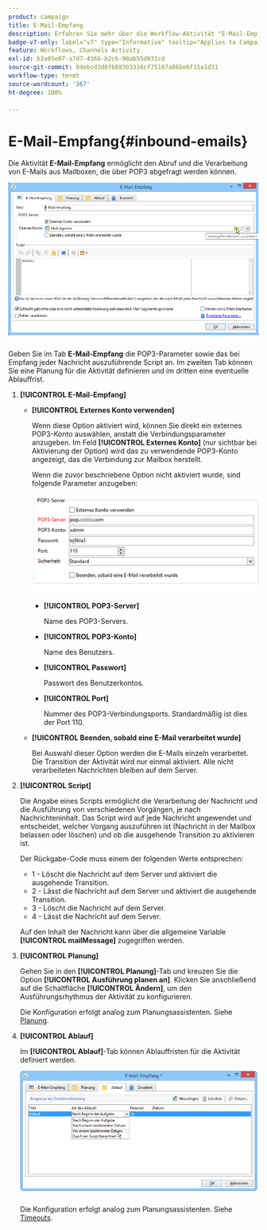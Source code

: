 ```yaml
---
product: campaign
title: E-Mail-Empfang
description: Erfahren Sie mehr über die Workflow-Aktivität "E-Mail-Empfang".
badge-v7-only: label="v7" type="Informative" tooltip="Applies to Campaign Classic v7 only"
feature: Workflows, Channels Activity
exl-id: b2a05e07-a7d7-436b-b2c6-90ab55d031cd
source-git-commit: 8debcd3d8fb883b3316cf75187a86bebf15a1d31
workflow-type: tm+mt
source-wordcount: '367'
ht-degree: 100%

---
```


# E-Mail-Empfang{#inbound-emails}



Die Aktivität **E-Mail-Empfang** ermöglicht den Abruf und die Verarbeitung von E-Mails aus Mailboxen, die über POP3 abgefragt werden können.

![](assets/email_rec_edit_1.png)

Geben Sie im Tab **E-Mail-Empfang** die POP3-Parameter sowie das bei Empfang jeder Nachricht auszuführende Script an. Im zweiten Tab können Sie eine Planung für die Aktivität definieren und im dritten eine eventuelle Ablauffrist.

1. **[!UICONTROL E-Mail-Empfang]**

   * **[!UICONTROL Externes Konto verwenden]**

      Wenn diese Option aktiviert wird, können Sie direkt ein externes POP3-Konto auswählen, anstatt die Verbindungsparameter anzugeben. Im Feld **[!UICONTROL Externes Konto]** (nur sichtbar bei Aktivierung der Option) wird das zu verwendende POP3-Konto angezeigt, das die Verbindung zur Mailbox herstellt.

      Wenn die zuvor beschriebene Option nicht aktiviert wurde, sind folgende Parameter anzugeben:

      ![](assets/email_rec_edit_1b.png)

      * **[!UICONTROL POP3-Server]**

         Name des POP3-Servers.

      * **[!UICONTROL POP3-Konto]**

         Name des Benutzers.

      * **[!UICONTROL Passwort]**

         Passwort des Benutzerkontos.

      * **[!UICONTROL Port]**

         Nummer des POP3-Verbindungsports. Standardmäßig ist dies der Port 110.
   * **[!UICONTROL Beenden, sobald eine E-Mail verarbeitet wurde]**

      Bei Auswahl dieser Option werden die E-Mails einzeln verarbeitet. Die Transition der Aktivität wird nur einmal aktiviert. Alle nicht verarbeiteten Nachrichten bleiben auf dem Server.


1. **[!UICONTROL Script]**

   Die Angabe eines Scripts ermöglicht die Verarbeitung der Nachricht und die Ausführung von verschiedenen Vorgängen, je nach Nachrichteninhalt. Das Script wird auf jede Nachricht angewendet und entscheidet, welcher Vorgang auszuführen ist (Nachricht in der Mailbox belassen oder löschen) und ob die ausgehende Transition zu aktivieren ist.

   Der Rückgabe-Code muss einem der folgenden Werte entsprechen:

   * 1 - Löscht die Nachricht auf dem Server und aktiviert die ausgehende Transition.
   * 2 - Lässt die Nachricht auf dem Server und aktiviert die ausgehende Transition.
   * 3 - Löscht die Nachricht auf dem Server.
   * 4 - Lässt die Nachricht auf dem Server.

   Auf den Inhalt der Nachricht kann über die allgemeine Variable **[!UICONTROL mailMessage]** zugegriffen werden.

1. **[!UICONTROL Planung]**

   Gehen Sie in den **[!UICONTROL Planung]**-Tab und kreuzen Sie die Option **[!UICONTROL Ausführung planen an]**. Klicken Sie anschließend auf die Schaltfläche **[!UICONTROL Ändern]**, um den Ausführungsrhythmus der Aktivität zu konfigurieren.

   Die Konfiguration erfolgt analog zum Planungsassistenten. Siehe [Planung](scheduler.md).

1. **[!UICONTROL Ablauf]**

   Im **[!UICONTROL Ablauf]**-Tab können Ablauffristen für die Aktivität definiert werden.

   ![](assets/email_rec_edit_3.png)

   Die Konfiguration erfolgt analog zum Planungsassistenten. Siehe [Timeouts](defining-approvals.md).
